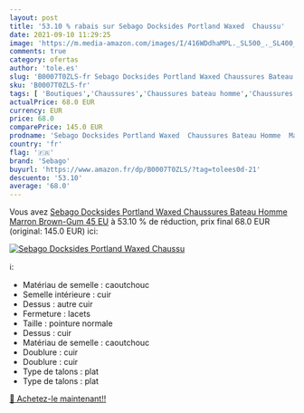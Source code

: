 ```yaml
---
layout: post
title: '53.10 % rabais sur Sebago Docksides Portland Waxed  Chaussu'
date: 2021-09-10 11:29:25
image: 'https://m.media-amazon.com/images/I/416WDdhaMPL._SL500_._SL400_.jpg'
comments: true
category: ofertas
author: 'tole.es'
slug: 'B0007T0ZLS-fr Sebago Docksides Portland Waxed Chaussures Bateau Homme...'
sku: 'B0007T0ZLS-fr'
tags: [ 'Boutiques','Chaussures','Chaussures bateau homme','Chaussures et Sacs','Chaussures homme','Custom Stores','sebago', ]
actualPrice: 68.0 EUR
currency: EUR
price: 68.0
comparePrice: 145.0 EUR
prodname: 'Sebago Docksides Portland Waxed  Chaussures Bateau Homme  Marron  Brown-Gum   45 EU'
country: 'fr'
flag: '🇫🇷'
brand: 'Sebago'
buyurl: 'https://www.amazon.fr/dp/B0007T0ZLS/?tag=tolees0d-21'
descuento: '53.10'
average: '68.0'
---
```


Vous avez [Sebago Docksides Portland Waxed  Chaussures Bateau Homme  Marron  Brown-Gum   45 EU](https://www.amazon.fr/dp/B0007T0ZLS/?tag=tolees0d-21)  à  53.10 % de réduction, prix final  68.0 EUR (original: 145.0 EUR) ici:

[![Sebago Docksides Portland Waxed  Chaussu](https://m.media-amazon.com/images/I/416WDdhaMPL._SL500_._SL400_.jpg)](https://www.amazon.fr/dp/B0007T0ZLS/?tag=tolees0d-21)

ℹ️:

- Matériau de semelle : caoutchouc
- Semelle intérieure : cuir
- Dessus : autre cuir
- Fermeture : lacets
- Taille : pointure normale
- Dessus : cuir
- Matériau de semelle : caoutchouc
- Doublure : cuir
- Doublure : cuir
- Type de talons : plat
- Type de talons : plat

[🛒 Achetez-le maintenant!!](https://www.amazon.fr/dp/B0007T0ZLS/?tag=tolees0d-21)
